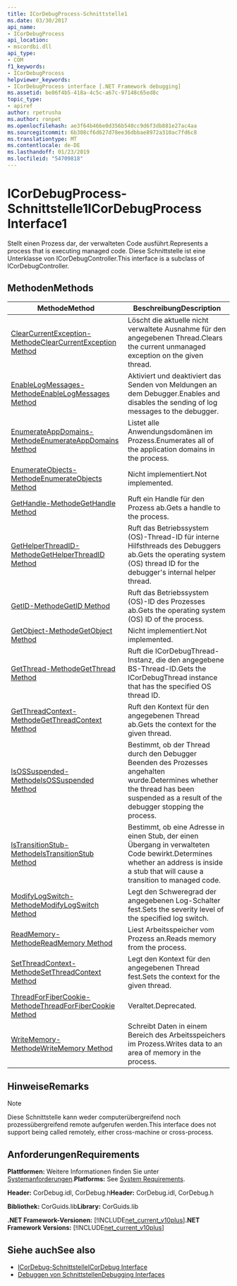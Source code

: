 ```yaml
---
title: ICorDebugProcess-Schnittstelle1
ms.date: 03/30/2017
api_name:
- ICorDebugProcess
api_location:
- mscordbi.dll
api_type:
- COM
f1_keywords:
- ICorDebugProcess
helpviewer_keywords:
- ICorDebugProcess interface [.NET Framework debugging]
ms.assetid: be86f4b5-418a-4c5c-a67c-97148c65ed8c
topic_type:
- apiref
author: rpetrusha
ms.author: ronpet
ms.openlocfilehash: ae3f64b466e0d356b540cc9d6f3db881e27ac4aa
ms.sourcegitcommit: 6b308cf6d627d78ee36dbbae8972a310ac7fd6c8
ms.translationtype: MT
ms.contentlocale: de-DE
ms.lasthandoff: 01/23/2019
ms.locfileid: "54709818"
---
```

# <a name="icordebugprocess-interface1"></a><span data-ttu-id="3c2f3-102">ICorDebugProcess-Schnittstelle1</span><span class="sxs-lookup"><span data-stu-id="3c2f3-102">ICorDebugProcess Interface1</span></span>
<span data-ttu-id="3c2f3-103">Stellt einen Prozess dar, der verwalteten Code ausführt.</span><span class="sxs-lookup"><span data-stu-id="3c2f3-103">Represents a process that is executing managed code.</span></span> <span data-ttu-id="3c2f3-104">Diese Schnittstelle ist eine Unterklasse von ICorDebugController.</span><span class="sxs-lookup"><span data-stu-id="3c2f3-104">This interface is a subclass of ICorDebugController.</span></span>  
  
## <a name="methods"></a><span data-ttu-id="3c2f3-105">Methoden</span><span class="sxs-lookup"><span data-stu-id="3c2f3-105">Methods</span></span>  
  
|<span data-ttu-id="3c2f3-106">Methode</span><span class="sxs-lookup"><span data-stu-id="3c2f3-106">Method</span></span>|<span data-ttu-id="3c2f3-107">Beschreibung</span><span class="sxs-lookup"><span data-stu-id="3c2f3-107">Description</span></span>|  
|------------|-----------------|  
|[<span data-ttu-id="3c2f3-108">ClearCurrentException-Methode</span><span class="sxs-lookup"><span data-stu-id="3c2f3-108">ClearCurrentException Method</span></span>](../../../../docs/framework/unmanaged-api/debugging/icordebugprocess-clearcurrentexception-method.md)|<span data-ttu-id="3c2f3-109">Löscht die aktuelle nicht verwaltete Ausnahme für den angegebenen Thread.</span><span class="sxs-lookup"><span data-stu-id="3c2f3-109">Clears the current unmanaged exception on the given thread.</span></span>|  
|[<span data-ttu-id="3c2f3-110">EnableLogMessages-Methode</span><span class="sxs-lookup"><span data-stu-id="3c2f3-110">EnableLogMessages Method</span></span>](../../../../docs/framework/unmanaged-api/debugging/icordebugprocess-enablelogmessages-method.md)|<span data-ttu-id="3c2f3-111">Aktiviert und deaktiviert das Senden von Meldungen an dem Debugger.</span><span class="sxs-lookup"><span data-stu-id="3c2f3-111">Enables and disables the sending of log messages to the debugger.</span></span>|  
|[<span data-ttu-id="3c2f3-112">EnumerateAppDomains-Methode</span><span class="sxs-lookup"><span data-stu-id="3c2f3-112">EnumerateAppDomains Method</span></span>](../../../../docs/framework/unmanaged-api/debugging/icordebugprocess-enumerateappdomains-method.md)|<span data-ttu-id="3c2f3-113">Listet alle Anwendungsdomänen im Prozess.</span><span class="sxs-lookup"><span data-stu-id="3c2f3-113">Enumerates all of the application domains in the process.</span></span>|  
|[<span data-ttu-id="3c2f3-114">EnumerateObjects-Methode</span><span class="sxs-lookup"><span data-stu-id="3c2f3-114">EnumerateObjects Method</span></span>](../../../../docs/framework/unmanaged-api/debugging/icordebugprocess-enumerateobjects-method.md)|<span data-ttu-id="3c2f3-115">Nicht implementiert.</span><span class="sxs-lookup"><span data-stu-id="3c2f3-115">Not implemented.</span></span>|  
|[<span data-ttu-id="3c2f3-116">GetHandle-Methode</span><span class="sxs-lookup"><span data-stu-id="3c2f3-116">GetHandle Method</span></span>](../../../../docs/framework/unmanaged-api/debugging/icordebugprocess-gethandle-method.md)|<span data-ttu-id="3c2f3-117">Ruft ein Handle für den Prozess ab.</span><span class="sxs-lookup"><span data-stu-id="3c2f3-117">Gets a handle to the process.</span></span>|  
|[<span data-ttu-id="3c2f3-118">GetHelperThreadID-Methode</span><span class="sxs-lookup"><span data-stu-id="3c2f3-118">GetHelperThreadID Method</span></span>](../../../../docs/framework/unmanaged-api/debugging/icordebugprocess-gethelperthreadid-method.md)|<span data-ttu-id="3c2f3-119">Ruft das Betriebssystem (OS)-Thread-ID für interne Hilfsthreads des Debuggers ab.</span><span class="sxs-lookup"><span data-stu-id="3c2f3-119">Gets the operating system (OS) thread ID for the debugger's internal helper thread.</span></span>|  
|[<span data-ttu-id="3c2f3-120">GetID-Methode</span><span class="sxs-lookup"><span data-stu-id="3c2f3-120">GetID Method</span></span>](../../../../docs/framework/unmanaged-api/debugging/icordebugprocess-getid-method.md)|<span data-ttu-id="3c2f3-121">Ruft das Betriebssystem (OS)-ID des Prozesses ab.</span><span class="sxs-lookup"><span data-stu-id="3c2f3-121">Gets the operating system (OS) ID of the process.</span></span>|  
|[<span data-ttu-id="3c2f3-122">GetObject-Methode</span><span class="sxs-lookup"><span data-stu-id="3c2f3-122">GetObject Method</span></span>](../../../../docs/framework/unmanaged-api/debugging/icordebugprocess-getobject-method.md)|<span data-ttu-id="3c2f3-123">Nicht implementiert.</span><span class="sxs-lookup"><span data-stu-id="3c2f3-123">Not implemented.</span></span>|  
|[<span data-ttu-id="3c2f3-124">GetThread-Methode</span><span class="sxs-lookup"><span data-stu-id="3c2f3-124">GetThread Method</span></span>](../../../../docs/framework/unmanaged-api/debugging/icordebugprocess-getthread-method.md)|<span data-ttu-id="3c2f3-125">Ruft die ICorDebugThread-Instanz, die den angegebene BS-Thread-ID.</span><span class="sxs-lookup"><span data-stu-id="3c2f3-125">Gets the ICorDebugThread instance that has the specified OS thread ID.</span></span>|  
|[<span data-ttu-id="3c2f3-126">GetThreadContext-Methode</span><span class="sxs-lookup"><span data-stu-id="3c2f3-126">GetThreadContext Method</span></span>](../../../../docs/framework/unmanaged-api/debugging/icordebugprocess-getthreadcontext-method.md)|<span data-ttu-id="3c2f3-127">Ruft den Kontext für den angegebenen Thread ab.</span><span class="sxs-lookup"><span data-stu-id="3c2f3-127">Gets the context for the given thread.</span></span>|  
|[<span data-ttu-id="3c2f3-128">IsOSSuspended-Methode</span><span class="sxs-lookup"><span data-stu-id="3c2f3-128">IsOSSuspended Method</span></span>](../../../../docs/framework/unmanaged-api/debugging/icordebugprocess-isossuspended-method.md)|<span data-ttu-id="3c2f3-129">Bestimmt, ob der Thread durch den Debugger Beenden des Prozesses angehalten wurde.</span><span class="sxs-lookup"><span data-stu-id="3c2f3-129">Determines whether the thread has been suspended as a result of the debugger stopping the process.</span></span>|  
|[<span data-ttu-id="3c2f3-130">IsTransitionStub-Methode</span><span class="sxs-lookup"><span data-stu-id="3c2f3-130">IsTransitionStub Method</span></span>](../../../../docs/framework/unmanaged-api/debugging/icordebugprocess-istransitionstub-method.md)|<span data-ttu-id="3c2f3-131">Bestimmt, ob eine Adresse in einen Stub, der einen Übergang in verwalteten Code bewirkt.</span><span class="sxs-lookup"><span data-stu-id="3c2f3-131">Determines whether an address is inside a stub that will cause a transition to managed code.</span></span>|  
|[<span data-ttu-id="3c2f3-132">ModifyLogSwitch-Methode</span><span class="sxs-lookup"><span data-stu-id="3c2f3-132">ModifyLogSwitch Method</span></span>](../../../../docs/framework/unmanaged-api/debugging/icordebugprocess-modifylogswitch-method.md)|<span data-ttu-id="3c2f3-133">Legt den Schweregrad der angegebenen Log-Schalter fest.</span><span class="sxs-lookup"><span data-stu-id="3c2f3-133">Sets the severity level of the specified log switch.</span></span>|  
|[<span data-ttu-id="3c2f3-134">ReadMemory-Methode</span><span class="sxs-lookup"><span data-stu-id="3c2f3-134">ReadMemory Method</span></span>](../../../../docs/framework/unmanaged-api/debugging/icordebugprocess-readmemory-method.md)|<span data-ttu-id="3c2f3-135">Liest Arbeitsspeicher vom Prozess an.</span><span class="sxs-lookup"><span data-stu-id="3c2f3-135">Reads memory from the process.</span></span>|  
|[<span data-ttu-id="3c2f3-136">SetThreadContext-Methode</span><span class="sxs-lookup"><span data-stu-id="3c2f3-136">SetThreadContext Method</span></span>](../../../../docs/framework/unmanaged-api/debugging/icordebugprocess-setthreadcontext-method.md)|<span data-ttu-id="3c2f3-137">Legt den Kontext für den angegebenen Thread fest.</span><span class="sxs-lookup"><span data-stu-id="3c2f3-137">Sets the context for the given thread.</span></span>|  
|[<span data-ttu-id="3c2f3-138">ThreadForFiberCookie-Methode</span><span class="sxs-lookup"><span data-stu-id="3c2f3-138">ThreadForFiberCookie Method</span></span>](../../../../docs/framework/unmanaged-api/debugging/icordebugprocess-threadforfibercookie-method.md)|<span data-ttu-id="3c2f3-139">Veraltet.</span><span class="sxs-lookup"><span data-stu-id="3c2f3-139">Deprecated.</span></span>|  
|[<span data-ttu-id="3c2f3-140">WriteMemory-Methode</span><span class="sxs-lookup"><span data-stu-id="3c2f3-140">WriteMemory Method</span></span>](../../../../docs/framework/unmanaged-api/debugging/icordebugprocess-writememory-method.md)|<span data-ttu-id="3c2f3-141">Schreibt Daten in einem Bereich des Arbeitsspeichers im Prozess.</span><span class="sxs-lookup"><span data-stu-id="3c2f3-141">Writes data to an area of memory in the process.</span></span>|  
  
## <a name="remarks"></a><span data-ttu-id="3c2f3-142">Hinweise</span><span class="sxs-lookup"><span data-stu-id="3c2f3-142">Remarks</span></span>  
  
> [!NOTE]
>  <span data-ttu-id="3c2f3-143">Diese Schnittstelle kann weder computerübergreifend noch prozessübergreifend remote aufgerufen werden.</span><span class="sxs-lookup"><span data-stu-id="3c2f3-143">This interface does not support being called remotely, either cross-machine or cross-process.</span></span>  
  
## <a name="requirements"></a><span data-ttu-id="3c2f3-144">Anforderungen</span><span class="sxs-lookup"><span data-stu-id="3c2f3-144">Requirements</span></span>  
 <span data-ttu-id="3c2f3-145">**Plattformen:** Weitere Informationen finden Sie unter [Systemanforderungen](../../../../docs/framework/get-started/system-requirements.md).</span><span class="sxs-lookup"><span data-stu-id="3c2f3-145">**Platforms:** See [System Requirements](../../../../docs/framework/get-started/system-requirements.md).</span></span>  
  
 <span data-ttu-id="3c2f3-146">**Header:** CorDebug.idl, CorDebug.h</span><span class="sxs-lookup"><span data-stu-id="3c2f3-146">**Header:** CorDebug.idl, CorDebug.h</span></span>  
  
 <span data-ttu-id="3c2f3-147">**Bibliothek:** CorGuids.lib</span><span class="sxs-lookup"><span data-stu-id="3c2f3-147">**Library:** CorGuids.lib</span></span>  
  
 <span data-ttu-id="3c2f3-148">**.NET Framework-Versionen:** [!INCLUDE[net_current_v10plus](../../../../includes/net-current-v10plus-md.md)]</span><span class="sxs-lookup"><span data-stu-id="3c2f3-148">**.NET Framework Versions:** [!INCLUDE[net_current_v10plus](../../../../includes/net-current-v10plus-md.md)]</span></span>  
  
## <a name="see-also"></a><span data-ttu-id="3c2f3-149">Siehe auch</span><span class="sxs-lookup"><span data-stu-id="3c2f3-149">See also</span></span>
- [<span data-ttu-id="3c2f3-150">ICorDebug-Schnittstelle</span><span class="sxs-lookup"><span data-stu-id="3c2f3-150">ICorDebug Interface</span></span>](../../../../docs/framework/unmanaged-api/debugging/icordebug-interface.md)
- [<span data-ttu-id="3c2f3-151">Debuggen von Schnittstellen</span><span class="sxs-lookup"><span data-stu-id="3c2f3-151">Debugging Interfaces</span></span>](../../../../docs/framework/unmanaged-api/debugging/debugging-interfaces.md)
